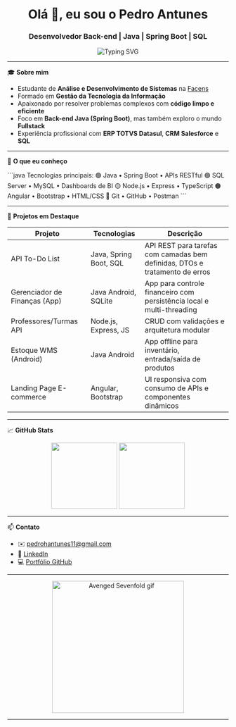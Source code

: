 <!-- README.md do GitHub @pedroantunes1310 -->

<h1 align="center">Olá 👋, eu sou o Pedro Antunes</h1>
<h3 align="center">Desenvolvedor Back-end | Java | Spring Boot | SQL</h3>

<p align="center">
  <img src="https://readme-typing-svg.herokuapp.com?font=Fira+Code&size=22&duration=2000&center=true&vCenter=true&color=F70000&width=450&lines=System.out.println(%22Bem-vindo+ao+meu+GitHub!%22);" alt="Typing SVG" />
</p>

---

🎓 **Sobre mim**
- Estudante de **Análise e Desenvolvimento de Sistemas** na [Facens](https://facens.br/)
- Formado em **Gestão da Tecnologia da Informação**
- Apaixonado por resolver problemas complexos com **código limpo e eficiente**
- Foco em **Back-end Java (Spring Boot)**, mas também exploro o mundo **Fullstack**
- Experiência profissional com **ERP TOTVS Datasul**, **CRM Salesforce** e **SQL**

---

🧠 **O que eu conheço**

\`\`\`java
Tecnologias principais:
🟢 Java • Spring Boot • APIs RESTful
🟣 SQL Server • MySQL • Dashboards de BI
🟡 Node.js • Express • TypeScript
🟠 Angular • Bootstrap • HTML/CSS
🔵 Git • GitHub • Postman
\`\`\`

---

🚧 **Projetos em Destaque**

| Projeto                        | Tecnologias                       | Descrição                                                                 |
|-------------------------------|------------------------------------|--------------------------------------------------------------------------|
| API To-Do List                | Java, Spring Boot, SQL             | API REST para tarefas com camadas bem definidas, DTOs e tratamento de erros |
| Gerenciador de Finanças (App) | Java Android, SQLite               | App para controle financeiro com persistência local e multi-threading    |
| Professores/Turmas API        | Node.js, Express, JS               | CRUD com validações e arquitetura modular                                |
| Estoque WMS (Android)         | Java Android                       | App offline para inventário, entrada/saída de produtos                   |
| Landing Page E-commerce       | Angular, Bootstrap                 | UI responsiva com consumo de APIs e componentes dinâmicos                |

---

📈 **GitHub Stats**

<p align="center">
  <img height="150em" src="https://github-readme-stats.vercel.app/api?username=pedroantunes1310&show_icons=true&theme=radical" />
  <img height="150em" src="https://github-readme-stats.vercel.app/api/top-langs/?username=pedroantunes1310&layout=compact&langs_count=7&theme=radical"/>
</p>

---

📫 **Contato**

- ✉️ pedrohantunes11@gmail.com  
- 💼 [LinkedIn](https://www.linkedin.com/in/pedro-antunes-94497523b)  
- 💻 [Portfólio GitHub](https://github.com/pedroantunes1310)

---

<p align="center">
  <img src="https://images-wixmp-ed30a86b8c4ca887773594c2.wixmp.com/f/86473ada-03c4-45a1-a02e-a6b430c90cbf/damtfzx-56af1cde-95a1-4ba3-894d-a5e80f055253.gif?token=eyJ0eXAiOiJKV1QiLCJhbGciOiJIUzI1NiJ9.eyJzdWIiOiJ1cm46YXBwOjdlMGQxODg5ODIyNjQzNzNhNWYwZDQxNWVhMGQyNmUwIiwiaXNzIjoidXJuOmFwcDo3ZTBkMTg4OTgyMjY0MzczYTVmMGQ0MTVlYTBkMjZlMCIsIm9iaiI6W1t7InBhdGgiOiJcL2ZcLzg2NDczYWRhLTAzYzQtNDVhMS1hMDJlLWE2YjQzMGM5MGNiZlwvZGFtdGZ6eC01NmFmMWNkZS05NWExLTRiYTMtODk0ZC1hNWU4MGYwNTUyNTMuZ2lmIn1dXSwiYXVkIjpbInVybjpzZXJ2aWNlOmZpbGUuZG93bmxvYWQiXX0.dxi95K0gClfcwsSZdHWDsfp0ixxH1cGwlAywd7Ae79M" width="300" alt="Avenged Sevenfold gif">
</p>

---
